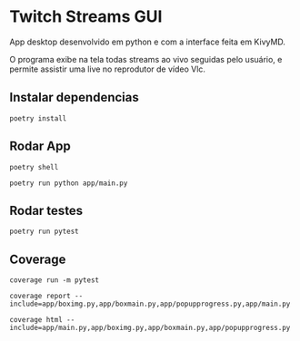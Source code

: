 # Twitch Streams GUI

App desktop desenvolvido em python e com a interface feita em KivyMD.

O programa exibe na tela todas streams ao vivo seguidas pelo usuário, e permite
assistir uma live no reprodutor de vídeo Vlc.

## Instalar dependencias

```
poetry install
```

## Rodar App

```
poetry shell

poetry run python app/main.py
```

## Rodar testes

```
poetry run pytest
```

## Coverage

```
coverage run -m pytest

coverage report --include=app/boximg.py,app/boxmain.py,app/popupprogress.py,app/main.py

coverage html --include=app/main.py,app/boximg.py,app/boxmain.py,app/popupprogress.py
```
